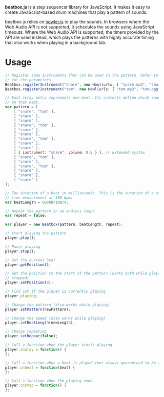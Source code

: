 __beatbox.js__ is a step sequencer library for JavaScript. It makes it easy to
create JavaScript-based drum machines that play a pattern of sounds.

beatbox.js relies on [howler.js](https://github.com/goldfire/howler.js) to play
the sounds. In browsers where the Web Audio API is not supported, it schedules
the sounds using JavaScript timeouts. Where the Web Audio API is supported, the
timers provided by the API are used instead, which plays the patterns with highly
accurate timing that also works when playing in a background tab.

Usage
=====

```javascript
// Register some instruments that can be used in the pattern. Refer to the Howler doc
// for the parameters.
Beatbox.registerInstrument("snare", new Howl(urls: [ "snare.mp3", "snare.ogg" ]));
Beatbox.registerInstrument("tom", new Howl(urls: [ "tom.mp3", "tom.ogg" ]));

// Each array entry represents one beat. Its contents define which sounds are played
// on that beat.
var pattern = [
	[ "snare", "tom" ],
    [ "snare" ],
    [ "snare" ],
    [ "snare", "tom" ],
    [ "snare" ],
    [ "snare" ],
    [ "snare", "tom" ],
    [ "snare" ],
    [ "snare" ],
    [ { instrument: "snare", volume: 0.8 } ], // Extended syntax
    [ "snare", "tom" ],
    [ "snare" ],
    [ "snare", "tom" ],
    [ "snare" ],
    [ "snare" ],
    [ "snare" ]
];

// The duration of a beat in milliseconds. This is the duration of a stroke in 4/4
// time measurement at 100 bpm.
var beatLength = 60000/100/4;

// Repeat the pattern in an endless loop?
var repeat = false;

var player = new Beatbox(pattern, beatLength, repeat);

// Start playing the pattern
player.play();

// Pause playing
player.stop();

// Get the current beat
player.getPosition();

// Set the position to the start of the pattern (works both while playing and when
// stopped)
player.setPosition(0);

// Find out if the player is currently playing
player.playing;

// Change the pattern (also works while playing)
player.setPattern(newPattern);

// Change the speed (also works while playing)
player.setBeatLength(newLength);

// Change repeating
player.setRepeat(false);

// Call a function when the player starts playing
player.onplay = function() {
};

// Call a function when a beat is played (not always guaranteed to be run for each beat)
player.onbeat = function(beat) {
};

// Call a function when the playing ends
player.onstop = function() {
};
```